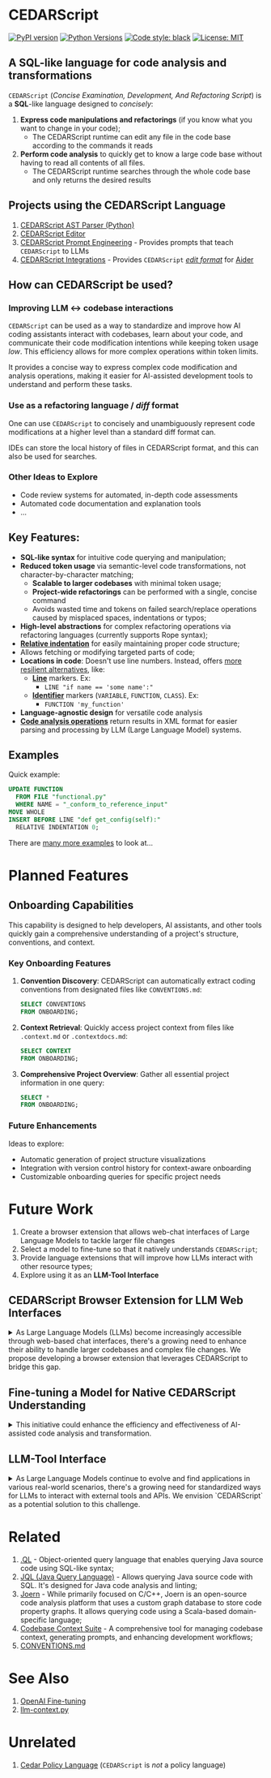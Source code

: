 # CEDARScript

[![PyPI version](https://badge.fury.io/py/cedarscript-grammar.svg)](https://pypi.org/project/cedarscript-grammar/)
[![Python Versions](https://img.shields.io/pypi/pyversions/cedarscript-grammar.svg)](https://pypi.org/project/cedarscript-grammar/)
[![Code style: black](https://img.shields.io/badge/code%20style-black-000000.svg)](https://github.com/psf/black)
[![License: MIT](https://img.shields.io/badge/License-MIT-yellow.svg)](https://opensource.org/licenses/MIT)

## A SQL-like language for code analysis and transformations

`CEDARScript` (_Concise Examination, Development, And Refactoring Script_) is a **SQL**-like language designed to _concisely_:
1. **Express code manipulations and refactorings** (if you know what you want to change in your code);
   - The CEDARScript runtime can edit any file in the code base according to the commands it reads
2. **Perform code analysis** to quickly get to know a large code base without having to read all contents of all files.
   - The CEDARScript runtime searches through the whole code base and only returns the desired results

## Projects using the CEDARScript Language

1. [CEDARScript AST Parser (Python)](https://github.com/CEDARScript/cedarscript-ast-parser-python)
2. [CEDARScript Editor](https://github.com/CEDARScript/cedarscript-editor-python)
3. [CEDARScript Prompt Engineering](https://github.com/CEDARScript/cedarscript-llm-prompt-engineering) - Provides prompts that teach `CEDARScript` to LLMs
4. [CEDARScript Integrations](https://github.com/CEDARScript/cedarscript-integrations) - Provides `CEDARScript` [_edit format_](https://aider.chat/docs/llms/editing-format.html) for [Aider](https://aider.chat/)

## How can CEDARScript be used?

### Improving LLM <-> codebase interactions

`CEDARScript` can be used as a way to standardize and improve how AI coding assistants interact with codebases, learn about your code, and communicate their code modification intentions while keeping token usage _low_.
This efficiency allows for more complex operations within token limits.

It provides a concise way to express complex code modification and analysis operations, making it easier for AI-assisted development tools to understand and perform these tasks.

### Use as a refactoring language / _diff_ format

One can use `CEDARScript` to concisely and unambiguously represent code modifications at a higher level than a standard diff format can.

IDEs can store the local history of files in CEDARScript format, and this can also be used for searches.

### Other Ideas to Explore
- Code review systems for automated, in-depth code assessments
- Automated code documentation and explanation tools
- ...

## Key Features:

- **SQL-like syntax** for intuitive code querying and manipulation;
- **Reduced token usage** via semantic-level code transformations, not character-by-character matching;
  - **Scalable to larger codebases** with minimal token usage;
  - **Project-wide refactorings** can be performed with a single, concise command
  - Avoids wasted time and tokens on failed search/replace operations caused by misplaced spaces, indentations or typos;
- **High-level abstractions** for complex refactoring operations via refactoring languages (currently supports Rope syntax);
- **[Relative indentation](grammar.js#L301-L366)** for easily maintaining proper code structure;
- Allows fetching or modifying targeted parts of code;
- **Locations in code**: Doesn't use line numbers. Instead, offers [more resilient alternatives](grammar.js#L241-L297), like:
  - **[Line](grammar.js#L243-L246)** markers. Ex:
    - `LINE "if name == 'some name':"`
  - **[Identifier](grammar.js#L248-L251)** markers (`VARIABLE`, `FUNCTION`, `CLASS`). Ex:
    - `FUNCTION 'my_function'`
- **Language-agnostic design** for versatile code analysis
- **[Code analysis operations](grammar.js#L192-L219)** return results in XML format for easier parsing and processing by LLM (Large Language Model) systems.

## Examples

Quick example:

```sql
UPDATE FUNCTION
  FROM FILE "functional.py"
  WHERE NAME = "_conform_to_reference_input"
MOVE WHOLE
INSERT BEFORE LINE "def get_config(self):"
  RELATIVE INDENTATION 0;
```

There are [many more examples](test/corpus) to look at...

# Planned Features

## Onboarding Capabilities

This capability is designed to help developers, AI assistants, and other tools quickly gain a comprehensive understanding of a project's structure, conventions, and context.

### Key Onboarding Features

1. **Convention Discovery**:
   CEDARScript can automatically extract coding conventions from designated files like `CONVENTIONS.md`:

   ```sql
   SELECT CONVENTIONS
   FROM ONBOARDING;
   ```

2. **Context Retrieval**:
   Quickly access project context from files like `.context.md` or `.contextdocs.md`:

   ```sql
   SELECT CONTEXT
   FROM ONBOARDING;
   ```

3. **Comprehensive Project Overview**:
   Gather all essential project information in one query:

   ```sql
   SELECT *
   FROM ONBOARDING;
   ```

### Future Enhancements

Ideas to explore:

- Automatic generation of project structure visualizations
- Integration with version control history for context-aware onboarding
- Customizable onboarding queries for specific project needs

# Future Work

1. Create a browser extension that allows web-chat interfaces of Large Language Models to tackle larger file changes
2. Select a model to fine-tune so that it natively understands `CEDARScript`;
3. Provide language extensions that will improve how LLMs interact with other resource types;
4. Explore using it as an **LLM-Tool Interface**

## CEDARScript Browser Extension for LLM Web Interfaces

<details>
<summary>As Large Language Models (LLMs) become increasingly accessible through web-based chat interfaces, there's a growing need to enhance their ability to handle larger codebases and complex file changes. We propose developing a browser extension that leverages CEDARScript to bridge this gap.</summary>   

- **Seamless Integration**: The extension would integrate with popular LLM web interfaces (e.g., ChatGPT, Claude, Gemini) by leveraging [llm-context.py](https://github.com/cyberchitta/llm-context.py), allowing users to work with larger files and codebases directly within these platforms.

- **CEDARScript Translation**: The changes proposed by the LLM would be concisely expressed as `CEDARScript` commands, enabling more efficient token usage.

- **Local File System Access**: The extension could securely access the user's local file system, allowing for direct manipulation of code files based on `CEDARScript` instructions generated by the LLM.

- **Diff Visualization**: Changes proposed by the LLM would be presented as standard diffs _or_ as `CEDARScript` code, allowing users to review and approve modifications before applying them to their codebase.

- **Context Preservation**: The extension would maintain context across chat sessions, enabling long-running refactoring tasks that span multiple interactions.

This browser extension would expand the capabilities of web-based LLM interfaces, allowing developers to leverage these powerful AI tools for more substantial code modification and analysis tasks. By using CEDARScript as an intermediary language, the extension would ensure efficient and accurate communication between the user, the LLM, and the local codebase.

</details>

## Fine-tuning a Model for Native CEDARScript Understanding

<details>
   
<summary>This initiative could enhance the efficiency and effectiveness of AI-assisted code analysis and transformation.</summary>

### Why Fine-tune?

1. **Improved Accuracy**: A fine-tuned model will have a deeper understanding of CEDARScript syntax and semantics, leading to more accurate code analysis and generation.
2. **Efficiency**: Native understanding of CEDARScript will reduce the need for extensive prompting.
3. **Consistency**: A model trained specifically on CEDARScript will produce more consistent and idiomatic output, adhering closely to the language's conventions and best practices.
4. **Extended Capabilities**: Fine-tuning could enable the model to perform more complex CEDARScript operations and understand nuanced aspects of the language that general-purpose models might miss.

### Approach

1. **Model Selection**: We will evaluate various state-of-the-art language models to determine the most suitable base model for fine-tuning. Factors such as model size, pre-training data, and architectural features will be considered.
2. **Dataset Creation**: A comprehensive dataset of CEDARScript examples, covering a wide range of use cases and complexities, will be created. This dataset will include both CEDARScript commands and their corresponding natural language descriptions or intentions.
3. **Fine-tuning Process**: The selected model will undergo fine-tuning using the created dataset. We'll experiment with different fine-tuning techniques, depending on the resources available and the desired outcome.
4. **Evaluation**: The fine-tuned model will be rigorously tested on a held-out test set to assess its performance in understanding and generating CEDARScript. Metrics such as accuracy, fluency, and task completion will be used.
5. **Iterative Improvement**: Based on the evaluation results, we'll iteratively refine the fine-tuning process, potentially adjusting the dataset, fine-tuning parameters, or even the base model selection.

</details>

## LLM-Tool Interface

<details>
   
<summary>As Large Language Models continue to evolve and find applications in various real-world scenarios, there's a growing need for standardized ways for LLMs to interact with external tools and APIs. We envision `CEDARScript` as a potential solution to this challenge.</summary>

- **Standardized Tool Interaction**: `CEDARScript` could serve as an intermediary language between LLMs and various tools, providing a consistent, SQL-like syntax for expressing tool usage intentions.
- **Tool-Agnostic Commands**: By defining a set of generic commands that map to common tool functionalities, `CEDARScript` could simplify the process of integrating new tools and APIs.
- **Complex Tool Pipelines**: The language's SQL-like structure could allow for easy chaining of multiple tool operations, enabling more complex workflows.
- **Abstraction of API Complexity**: CEDARScript could hide the underlying complexity of diverse tool APIs behind a simpler, unified interface.

This approach could potentially enhance LLMs' ability to leverage external tools and capabilities, making it easier to deploy them in diverse real-world applications. Future work could explore the feasibility and implementation of this concept, aiming to create a more seamless integration between LLMs and the tools they use to interact with the world.

</details>

# Related

1. [.QL](https://en.wikipedia.org/wiki/.QL) - Object-oriented query language that enables querying Java source code using SQL-like syntax;
2. [JQL (Java Query Language)](https://github.com/fmbenhassine/jql) - Allows querying Java source code with SQL. It's designed for Java code analysis and linting;
3. [Joern](https://github.com/joernio/joern) - While primarily focused on C/C++, Joern is an open-source code analysis platform that uses a custom graph database to store code property graphs. It allows querying code using a Scala-based domain-specific language; 
4. [Codebase Context Suite](https://agentic-insights.github.io/codebase-context-spec/) - A comprehensive tool for managing codebase context, generating prompts, and enhancing development workflows;
5. [CONVENTIONS.md](https://aider.chat/docs/usage/conventions.html)

# See Also
1. [OpenAI Fine-tuning](https://platform.openai.com/docs/guides/fine-tuning/common-use-cases)
2. [llm-context.py](https://github.com/cyberchitta/llm-context.py)

# Unrelated

1. [Cedar Policy Language](https://www.cedarpolicy.com/) (`CEDARScript` is _not_ a policy language)
